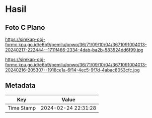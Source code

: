 # Hasil

## Foto C Plano

https://sirekap-obj-formc.kpu.go.id/e6b9/pemilu/ppwp/36/71/09/10/04/3671091004013-20240217-222444--1711f466-2334-4dab-ba2b-583524dd6f99.jpg

https://sirekap-obj-formc.kpu.go.id/e6b9/pemilu/ppwp/36/71/09/10/04/3671091004013-20240216-205307--1918ce1a-6f14-4ec5-9f7d-4abac8053cfc.jpg


## Metadata

| Key        | Value               |
| ---------- | ------------------- |
| Time Stamp | 2024-02-24 22:31:28 |



